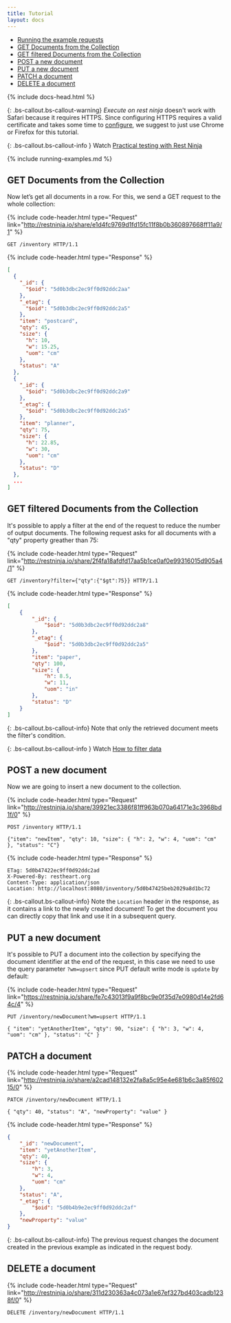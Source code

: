 ```yaml
---
title: Tutorial
layout: docs
---
```


<div markdown="1" class="d-none d-xl-block col-xl-2 order-last bd-toc">

-   [Running the example requests](#running-the-example-requests)
-   [GET Documents from the Collection](#get-documents-from-the-collection)
-   [GET filtered Documents from the Collection](#get-filtered-documents-from-the-collection)
-   [POST a new document](#post-a-new-document)
-   [PUT a new document](#put-a-new-document)
-   [PATCH a document](#patch-a-document)
-   [DELETE a document](#delete-a-document)

</div>
<div markdown="1" class="col-12 col-md-9 col-xl-8 py-md-3 bd-content">

{% include docs-head.html %}

{: .bs-callout.bs-callout-warning}
*Execute on rest ninja* doesn't work with Safari because it requires HTTPS. Since configuring HTTPS requires a valid certificate and takes some time to [configure](/docs/security/tls/), we suggest to just use Chrome or Firefox for this tutorial.

{: .bs-callout.bs-callout-info }
Watch [Practical testing with Rest Ninja](https://www.youtube.com/watch?v=9KroH-RvjS0&t=291s)

{% include running-examples.md %}

## GET Documents from the Collection

Now let’s get all documents in a row. For this, we send a GET request to the whole collection:

{% include code-header.html
    type="Request"
    link="http://restninja.io/share/e1d4fc9769d1fd15fc11f8b0b360897668ff11a9/1"
%}

```http
GET /inventory HTTP/1.1
```

{% include code-header.html
    type="Response"
%}

```json
[
  {
    "_id": {
      "$oid": "5d0b3dbc2ec9ff0d92ddc2aa"
    },
    "_etag": {
      "$oid": "5d0b3dbc2ec9ff0d92ddc2a5"
    },
    "item": "postcard",
    "qty": 45,
    "size": {
      "h": 10,
      "w": 15.25,
      "uom": "cm"
    },
    "status": "A"
  },
  {
    "_id": {
      "$oid": "5d0b3dbc2ec9ff0d92ddc2a9"
    },
    "_etag": {
      "$oid": "5d0b3dbc2ec9ff0d92ddc2a5"
    },
    "item": "planner",
    "qty": 75,
    "size": {
      "h": 22.85,
      "w": 30,
      "uom": "cm"
    },
    "status": "D"
  },
  ...
]
```

## GET filtered Documents from the Collection

It's possible to apply a filter at the end of the request to reduce the number of output documents.
The following request asks for all documents with a "qty" property greather than 75:

{% include code-header.html
    type="Request"
    link="http://restninja.io/share/2f4fa18afdfd17aa5b1ce0af0e99316015d905a4/1"
%}

```http
GET /inventory?filter={"qty":{"$gt":75}} HTTP/1.1
```

{% include code-header.html
    type="Response"
%}

```json
[
    {
        "_id": {
            "$oid": "5d0b3dbc2ec9ff0d92ddc2a8"
        },
        "_etag": {
            "$oid": "5d0b3dbc2ec9ff0d92ddc2a5"
        },
        "item": "paper",
        "qty": 100,
        "size": {
            "h": 8.5,
            "w": 11,
            "uom": "in"
        },
        "status": "D"
    }
]
```

{: .bs-callout.bs-callout-info}
Note that only the retrieved document meets the filter's condition.

{: .bs-callout.bs-callout-info }
Watch [How to filter data](https://www.youtube.com/watch?v=9KroH-RvjS0&t=610s)

## POST a new document

Now we are going to insert a new document to the collection.

{% include code-header.html
    type="Request"
    link="http://restninja.io/share/39921ec3386f81ff963b070a64171e3c3968bd1f/0"
%}

```http
POST /inventory HTTP/1.1

{"item": "newItem", "qty": 10, "size": { "h": 2, "w": 4, "uom": "cm" }, "status": "C"}
```

{% include code-header.html
    type="Response"
%}

```
ETag: 5d0b47422ec9ff0d92ddc2ad
X-Powered-By: restheart.org
Content-Type: application/json
Location: http://localhost:8080/inventory/5d0b47425beb2029a8d1bc72
```

{: .bs-callout.bs-callout-info}
Note the `Location` header in the response, as it contains a link to the newly created document! To get the document you can directly copy that link and use it in a subsequent query.

## PUT a new document

It's possible to PUT a document into the collection by specifying the document identifier at the end of the request, in this case we need to use the query parameter `?wm=upsert` since PUT default write mode is `update` by default:

{% include code-header.html
    type="Request"
    link="https://restninja.io/share/fe7c43013f9a9f8bc9e0f35d7e0980d14e2fd64c/4"
%}

```http
PUT /inventory/newDocument?wm=upsert HTTP/1.1

{ "item": "yetAnotherItem", "qty": 90, "size": { "h": 3, "w": 4, "uom": "cm" }, "status": "C" }
```

## PATCH a document

{% include code-header.html
    type="Request"
    link="http://restninja.io/share/a2cad148132e2fa8a5c95e4e681b6c3a85f60215/0"
%}

```http
PATCH /inventory/newDocument HTTP/1.1

{ "qty": 40, "status": "A", "newProperty": "value" }
```

{% include code-header.html
    type="Response"
%}

```json
{
    "_id": "newDocument",
    "item": "yetAnotherItem",
    "qty": 40,
    "size": {
        "h": 3,
        "w": 4,
        "uom": "cm"
    },
    "status": "A",
    "_etag": {
        "$oid": "5d0b4b9e2ec9ff0d92ddc2af"
    },
    "newProperty": "value"
}
```

{: .bs-callout.bs-callout-info}
The previous request changes the document created in the previous example as indicated in the request body.

## DELETE a document

{% include code-header.html
    type="Request"
    link="http://restninja.io/share/311d230363a4c073a1e67ef327bd403cadb1238f/0"
%}

```http
DELETE /inventory/newDocument HTTP/1.1
```

</div>
